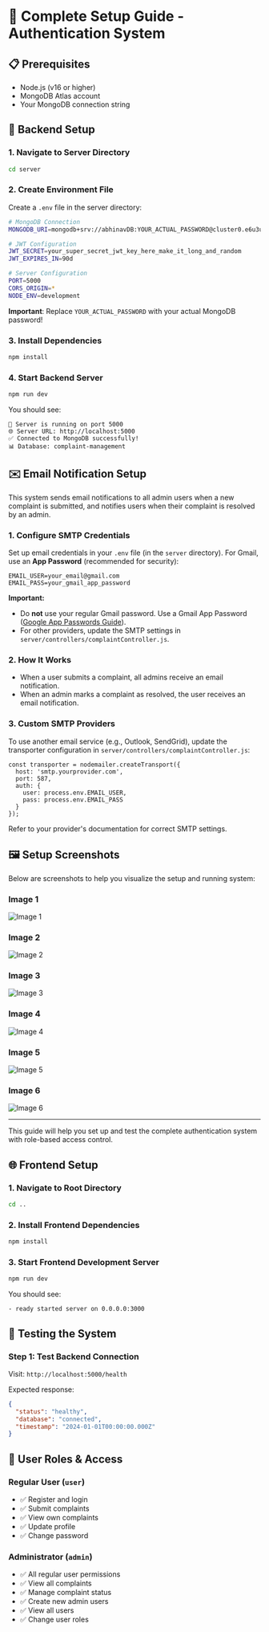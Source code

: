 # 🚀 Complete Setup Guide - Authentication System

## 📋 Prerequisites

- Node.js (v16 or higher)
- MongoDB Atlas account
- Your MongoDB connection string

## 🔧 Backend Setup

### 1. **Navigate to Server Directory**
```bash
cd server
```

### 2. **Create Environment File**
Create a `.env` file in the server directory:

```bash
# MongoDB Connection
MONGODB_URI=mongodb+srv://abhinavDB:YOUR_ACTUAL_PASSWORD@cluster0.e6u3u.mongodb.net/complaint-management?retryWrites=true&w=majority&appName=Cluster0

# JWT Configuration
JWT_SECRET=your_super_secret_jwt_key_here_make_it_long_and_random
JWT_EXPIRES_IN=90d

# Server Configuration
PORT=5000
CORS_ORIGIN=*
NODE_ENV=development
```

**Important**: Replace `YOUR_ACTUAL_PASSWORD` with your actual MongoDB password!

### 3. **Install Dependencies**
```bash
npm install
```

### 4. **Start Backend Server**
```bash
npm run dev
```

You should see:
```
🚀 Server is running on port 5000
🌐 Server URL: http://localhost:5000
✅ Connected to MongoDB successfully!
📊 Database: complaint-management
```

## ✉️ Email Notification Setup

This system sends email notifications to all admin users when a new complaint is submitted, and notifies users when their complaint is resolved by an admin.

### 1. Configure SMTP Credentials

Set up email credentials in your `.env` file (in the `server` directory). For Gmail, use an **App Password** (recommended for security):

```
EMAIL_USER=your_email@gmail.com
EMAIL_PASS=your_gmail_app_password
```

**Important:**
- Do **not** use your regular Gmail password. Use a Gmail App Password ([Google App Passwords Guide](https://support.google.com/accounts/answer/185833?hl=en)).
- For other providers, update the SMTP settings in `server/controllers/complaintController.js`.

### 2. How It Works
- When a user submits a complaint, all admins receive an email notification.
- When an admin marks a complaint as resolved, the user receives an email notification.

### 3. Custom SMTP Providers
To use another email service (e.g., Outlook, SendGrid), update the transporter configuration in `server/controllers/complaintController.js`:

```
const transporter = nodemailer.createTransport({
  host: 'smtp.yourprovider.com',
  port: 587,
  auth: {
    user: process.env.EMAIL_USER,
    pass: process.env.EMAIL_PASS
  }
});
```

Refer to your provider's documentation for correct SMTP settings.


## 🖼️ Setup Screenshots

Below are screenshots to help you visualize the setup and running system:

### Image 1
![Image 1](public/Screenshot%20(795).png)

### Image 2
![Image 2](public/Screenshot%20(796).png)

### Image 3
![Image 3](public/Screenshot%20(797).png)

### Image 4
![Image 4](public/Screenshot%20(798).png)

### Image 5
![Image 5](public/Screenshot%20(799).png)

### Image 6
![Image 6](public/Screenshot%20(800).png)

---
This guide will help you set up and test the complete authentication system with role-based access control.

## 🌐 Frontend Setup

### 1. **Navigate to Root Directory**
```bash
cd ..
```

### 2. **Install Frontend Dependencies**
```bash
npm install
```

### 3. **Start Frontend Development Server**
```bash
npm run dev
```

You should see:
```
- ready started server on 0.0.0.0:3000
```

## 🧪 Testing the System

### **Step 1: Test Backend Connection**
Visit: `http://localhost:5000/health`

Expected response:
```json
{
  "status": "healthy",
  "database": "connected",
  "timestamp": "2024-01-01T00:00:00.000Z"
}
```

## 🎯 User Roles & Access

### **Regular User (`user`)**
- ✅ Register and login
- ✅ Submit complaints
- ✅ View own complaints
- ✅ Update profile
- ✅ Change password

### **Administrator (`admin`)**
- ✅ All regular user permissions
- ✅ View all complaints
- ✅ Manage complaint status
- ✅ Create new admin users
- ✅ View all users
- ✅ Change user roles

